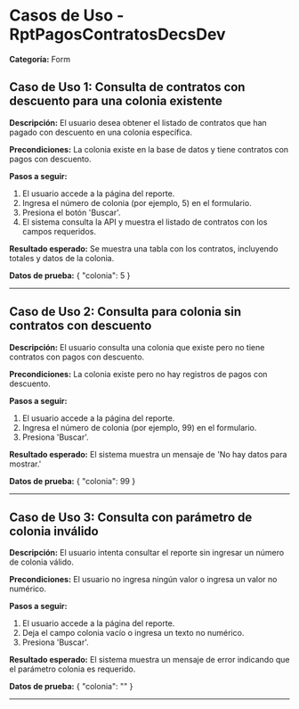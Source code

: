 # Casos de Uso - RptPagosContratosDecsDev

**Categoría:** Form

## Caso de Uso 1: Consulta de contratos con descuento para una colonia existente

**Descripción:** El usuario desea obtener el listado de contratos que han pagado con descuento en una colonia específica.

**Precondiciones:**
La colonia existe en la base de datos y tiene contratos con pagos con descuento.

**Pasos a seguir:**
1. El usuario accede a la página del reporte.
2. Ingresa el número de colonia (por ejemplo, 5) en el formulario.
3. Presiona el botón 'Buscar'.
4. El sistema consulta la API y muestra el listado de contratos con los campos requeridos.

**Resultado esperado:**
Se muestra una tabla con los contratos, incluyendo totales y datos de la colonia.

**Datos de prueba:**
{ "colonia": 5 }

---

## Caso de Uso 2: Consulta para colonia sin contratos con descuento

**Descripción:** El usuario consulta una colonia que existe pero no tiene contratos con pagos con descuento.

**Precondiciones:**
La colonia existe pero no hay registros de pagos con descuento.

**Pasos a seguir:**
1. El usuario accede a la página del reporte.
2. Ingresa el número de colonia (por ejemplo, 99) en el formulario.
3. Presiona 'Buscar'.

**Resultado esperado:**
El sistema muestra un mensaje de 'No hay datos para mostrar.'

**Datos de prueba:**
{ "colonia": 99 }

---

## Caso de Uso 3: Consulta con parámetro de colonia inválido

**Descripción:** El usuario intenta consultar el reporte sin ingresar un número de colonia válido.

**Precondiciones:**
El usuario no ingresa ningún valor o ingresa un valor no numérico.

**Pasos a seguir:**
1. El usuario accede a la página del reporte.
2. Deja el campo colonia vacío o ingresa un texto no numérico.
3. Presiona 'Buscar'.

**Resultado esperado:**
El sistema muestra un mensaje de error indicando que el parámetro colonia es requerido.

**Datos de prueba:**
{ "colonia": "" }

---

